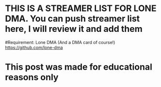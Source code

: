   # THIS IS A STREAMER LIST FOR LONE DMA. You can push streamer list here, I will review it and add them

  #Requirement: Lone DMA (And a DMA card of course!)
  https://github.com/lone-dma

  # This post was made for educational reasons only

